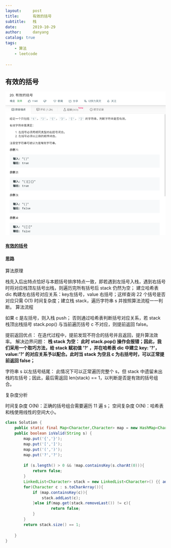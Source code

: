 ```yaml
---
layout:     post
title:      有效的括号
subtitle:   栈
date:       2019-10-29
author:     danyang
catalog: true
tags:
    - 算法
    - leetcode

---
```


## 有效的括号

![](../img/有效的括号.png)

#### [有效的括号](https://leetcode-cn.com/problems/valid-parentheses/)

#### 思路

算法原理

栈先入后出特点恰好与本题括号排序特点一致，即若遇到左括号入栈，遇到右括号时将对应栈顶左括号出栈，则遍历完所有括号后 stack 仍然为空；
建立哈希表 dic 构建左右括号对应关系：key左括号，value 右括号；这样查询 22 个括号是否对应只需 O(1) 时间复杂度；建立栈 stack，遍历字符串 s 并按照算法流程一一判断。
算法流程

如果 c 是左括号，则入栈 push；
否则通过哈希表判断括号对应关系，若 stack 栈顶出栈括号 stack.pop() 与当前遍历括号 c 不对应，则提前返回 false。

提前返回优点： 在迭代过程中，提前发现不符合的括号并且返回，提升算法效率。
解决边界问题：
**栈 stack 为空： 此时 stack.pop() 操作会报错；因此，我们采用一个取巧方法，给 stack 赋初值 '?' ，并在哈希表 dic 中建立 key: '?'，value:'?' 的对应关系予以配合。此时当 stack 为空且 c 为右括号时，可以正常提前返回 false；**

字符串 s 以左括号结尾： 此情况下可以正常遍历完整个 s，但 stack 中遗留未出栈的左括号；因此，最后需返回 len(stack) == 1，以判断是否是有效的括号组合。

复杂度分析

时间复杂度 O(N)：正确的括号组合需要遍历 11 遍 s；
空间复杂度 O(N)：哈希表和栈使用线性的空间大小。



```java
class Solution {
    public static final Map<Character,Character> map = new HashMap<Character, Character>();
    public boolean isValid(String s) {
        map.put('{','}'); 
        map.put('[',']'); 
        map.put('(',')'); 
        map.put('?','?');
        
        if (s.length() > 0 && !map.containsKey(s.charAt(0))){
            return false;
        }
        LinkedList<Character> stack = new LinkedList<Character>() {{ add('?'); }};
        for(Character c : s.toCharArray()){
            if (map.containsKey(c)){
                stack.addLast(c);
            }else if(map.get(stack.removeLast()) != c){
                    return false;
            }
        }
        return stack.size() == 1;

    }
}
```

